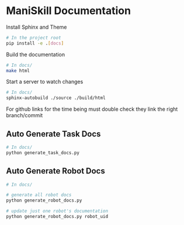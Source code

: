 # ManiSkill Documentation

Install Sphinx and Theme

```bash
# In the project root
pip install -e .[docs]
```

Build the documentation

```bash
# In docs/
make html
```

Start a server to watch changes

```bash
# In docs/
sphinx-autobuild ./source ./build/html
```


For github links for the time being must double check they link the right branch/commit

## Auto Generate Task Docs

```bash
# In docs/
python generate_task_docs.py
```

## Auto Generate Robot Docs

```bash
# In docs/

# generate all robot docs
python generate_robot_docs.py

# update just one robot's documentation
python generate_robot_docs.py robot_uid
```
